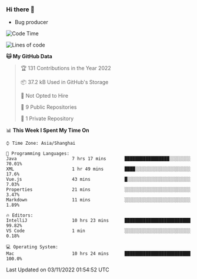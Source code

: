 ### Hi there 👋
* Bug producer
<!--START_SECTION:waka-->
![Code Time](http://img.shields.io/badge/Code%20Time-811%20hrs%2016%20mins-blue)

![Lines of code](https://img.shields.io/badge/From%20Hello%20World%20I%27ve%20Written-36%20Thousand%20lines%20of%20code-blue)

**🐱 My GitHub Data** 

> 🏆 131 Contributions in the Year 2022
 > 
> 📦 37.2 kB Used in GitHub's Storage 
 > 
> 🚫 Not Opted to Hire
 > 
> 📜 9 Public Repositories 
 > 
> 🔑 1 Private Repository 
 > 
📊 **This Week I Spent My Time On** 

```text
⌚︎ Time Zone: Asia/Shanghai

💬 Programming Languages: 
Java                     7 hrs 17 mins       █████████████████░░░░░░░░   70.01% 
XML                      1 hr 49 mins        ████░░░░░░░░░░░░░░░░░░░░░   17.6% 
Vue.js                   43 mins             █░░░░░░░░░░░░░░░░░░░░░░░░   7.03% 
Properties               21 mins             ░░░░░░░░░░░░░░░░░░░░░░░░░   3.47% 
Markdown                 11 mins             ░░░░░░░░░░░░░░░░░░░░░░░░░   1.89%

🔥 Editors: 
IntelliJ                 10 hrs 23 mins      █████████████████████████   99.82% 
VS Code                  1 min               ░░░░░░░░░░░░░░░░░░░░░░░░░   0.18%

💻 Operating System: 
Mac                      10 hrs 24 mins      █████████████████████████   100.0%

```


 Last Updated on 03/11/2022 01:54:52 UTC
<!--END_SECTION:waka-->
